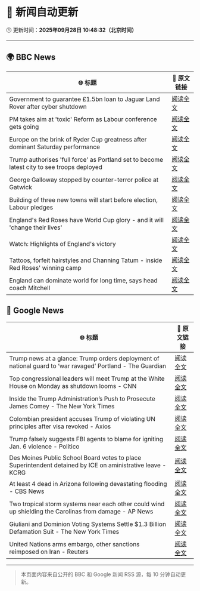 # 🧠 新闻自动更新

🕒 更新时间：**2025年09月28日 10:48:32（北京时间）**

---

## 🌍 BBC News

| 🌐 标题 | 🔗 原文链接 |
|--------|-------------|
| Government to guarantee £1.5bn loan to Jaguar Land Rover after cyber shutdown | [阅读全文](https://www.bbc.com/news/articles/cgl15ykerlro?at_medium=RSS&at_campaign=rss) |
| PM takes aim at 'toxic' Reform as Labour conference gets going | [阅读全文](https://www.bbc.com/news/articles/cn0xzdgyx0do?at_medium=RSS&at_campaign=rss) |
| Europe on the brink of Ryder Cup greatness after dominant Saturday performance | [阅读全文](https://www.bbc.com/sport/golf/articles/ce8621jddj2o?at_medium=RSS&at_campaign=rss) |
| Trump authorises 'full force' as Portland set to become latest city to see troops deployed | [阅读全文](https://www.bbc.com/news/articles/cddmn6ge6e2o?at_medium=RSS&at_campaign=rss) |
| George Galloway stopped by counter-terror police at Gatwick | [阅读全文](https://www.bbc.com/news/articles/c20e4ge36e6o?at_medium=RSS&at_campaign=rss) |
| Building of three new towns will start before election, Labour pledges | [阅读全文](https://www.bbc.com/news/articles/cly1geen679o?at_medium=RSS&at_campaign=rss) |
| England's Red Roses have World Cup glory - and it will 'change their lives' | [阅读全文](https://www.bbc.com/sport/rugby-union/articles/cpq5w24899ro?at_medium=RSS&at_campaign=rss) |
| Watch: Highlights of England's victory | [阅读全文](https://www.bbc.com/sport/rugby-union/videos/c4g7qz5xx5lo?at_medium=RSS&at_campaign=rss) |
| Tattoos, forfeit hairstyles and Channing Tatum - inside Red Roses' winning camp | [阅读全文](https://www.bbc.com/sport/rugby-union/articles/c04q377rwq0o?at_medium=RSS&at_campaign=rss) |
| England can dominate world for long time, says head coach Mitchell | [阅读全文](https://www.bbc.com/sport/rugby-union/articles/cqlzgdxplyyo?at_medium=RSS&at_campaign=rss) |

## 📰 Google News

| 🌐 标题 | 🔗 原文链接 |
|--------|-------------|
| Trump news at a glance: Trump orders deployment of national guard to ‘war ravaged’ Portland - The Guardian | [阅读全文](https://news.google.com/rss/articles/CBMikAFBVV95cUxOMTJKUTNTX1otVW1ndEJPMzNISXU3djdKMmNaUS1GSkNwQ0tNSDlPSmRmMmhFM0NqeVFQTXdBSEQ5eGhXakVpOGRVOElVX3pibHJRcHVNTWVpNU1PVGdyMHlGbnJIRzRNeEIwQzMwSTBZMm5sbWdGeEoweXF5SG9tb3BrQTJuTjZ1V2VaMFhBZFM?oc=5) |
| Top congressional leaders will meet Trump at the White House on Monday as shutdown looms - CNN | [阅读全文](https://news.google.com/rss/articles/CBMikAFBVV95cUxPM2JVS2tvOWJvRklzZXI2dm5DMExhTVJpVW4ySHdycVJpOHdYNmpDX3NrTC10SDFjX2d4OVdjWTZVUUZySmhFb1IzTDE1a3NyeGllaW1UdDBnWllCQWp3eTVuYnZwQ2tWMVdPelZkbkE4QmMtX1NGQlFMaUNNZ0QwZ09HdmJ1REZja2hoTGZSWk4?oc=5) |
| Inside the Trump Administration’s Push to Prosecute James Comey - The New York Times | [阅读全文](https://news.google.com/rss/articles/CBMiigFBVV95cUxPb1k0cHVhbkhsSnFhYVRvUXh6WEVzZWNKSXpGSkxIVmlNc3pNMThpVFc3blNrUGhVazRzb3ptSXBhcnB5LUdONDZIelBWckhIWGQ1UnQ3VHFrQ0s2UkFXSFBnZGlZelZfUk9kcHllalRFLURzLWhwQzRqYkVzNnFvajRrYUtTaGVGRVE?oc=5) |
| Colombian president accuses Trump of violating UN principles after visa revoked - Axios | [阅读全文](https://news.google.com/rss/articles/CBMijAFBVV95cUxNQXlIbUFNLV8xc3FBUVZacjBhcGw4dEVfdzlvTl80R2NiRXhfSXVRZE1sLW1YblIwNHdnMGFwTlY1dXJUeFRkaVVLSnBUWTE3RUs5RkdsYW1VXzNjMHlfM2FlZ0FwTldLWXFYd2gxbFFLby1NQ1NVakM4T3JuUU5PMGJuU3BQSXFQVGJrVw?oc=5) |
| Trump falsely suggests FBI agents to blame for igniting Jan. 6 violence - Politico | [阅读全文](https://news.google.com/rss/articles/CBMieEFVX3lxTE55aUUzVVBFVTlKNkNINGxkZ1FKdFh1eUFPVjRrU3Z4VVdiTjhZXzRER1NoUWxUSFJBU0xpNEg5bUhrX293S2ZyOFN6ZzJyZlFFVkRoa0dBU1Y3RTYyYTNMbUloYVhIWEpfdWlzWklreEtoRUs4Y1FSbw?oc=5) |
| Des Moines Public School Board votes to place Superintendent detained by ICE on aministrative leave - KCRG | [阅读全文](https://news.google.com/rss/articles/CBMi0AFBVV95cUxPYmdqSnNsT1U0aEZNMXZ5MTRCOHFQSXk5Y1FUSTdhN1E0YXNPY3JjemxKYlNuMUF6YktzLVhkNThUSkNkbDVMWENIVmxzVnhMOXRuQm9CQzNzMDl3UGpZNHFjaFVVLW51emNpMS1OZjVmak1fU0dhb190ZHVLazBTQlN1WHdrYTZUc3FCQUJDQUNlUTdNeHZycWhER3lMRnY0eTJPMlF4anZBYkI4OC1kbVlUTTZtZTE5cHAxb2hadkJpLUpaWkd5a0tyMm1RcGRn?oc=5) |
| At least 4 dead in Arizona following devastating flooding - CBS News | [阅读全文](https://news.google.com/rss/articles/CBMigAFBVV95cUxPZVp4WnNjbHBjanZJTm1VQXI5QXpvN01JT0doZW5QZzlvaWxNUm16bHJ4Y1RnX3N0Mko4bHhuVFF1SUpQbVd6X0o0MG9QdHozTDlJUGV0YlVteGcyTjZ0YzZMclJJN0xJcDNZaTlSNHF1VDBYSmxGYnJHMzVFQk1mcdIBhgFBVV95cUxQeDFFay1BeWpFZUo2MVJjMDVGcWhnMWt6V0pIRVZHVlhnQTk0cy1VQ0FMSEM3QmZqOEFVMGdObGNfSjRXUHlRNWZtWmQtNlBxVmcwaEVsX2tONE9OWC1oQVFlaUItQWJpUWpXck5tRDZyUUcwMXNaOEJMOU43OGtLVWVMX1pXQQ?oc=5) |
| Two tropical storm systems near each other could wind up shielding the Carolinas from damage - AP News | [阅读全文](https://news.google.com/rss/articles/CBMisAFBVV95cUxQYmJqRWxua1p6ZEJkb0hsV0ZTT3pDdGNwTUwzLU1lTFBlTW5ONEJXMEZENGRNRGY5dExUN1BHV3haOVljNGJlSHh2TWhJMFhrYlowc1hqZEFZbWpIZ0UtYXJLY1FKMGNJNnhkQUZ1dU9tb2MyRzh4d2lnLUxubHhwV1NHQUFub3NOWDJvVExHSUFEQUxPXzlQV2Z6VFQ2alFFNzhqdkVZYjJ6ekxFQy14WA?oc=5) |
| Giuliani and Dominion Voting Systems Settle $1.3 Billion Defamation Suit - The New York Times | [阅读全文](https://news.google.com/rss/articles/CBMilAFBVV95cUxQWFBlTEJkMXF0dFNVZzRtNUY0bUgwZDhIb0h5eGtQSS1tYlNiMWxkemU1VnBZM0U4ZHRrYTMzanMwTU90emJ0QmRpcTZPVEo4alRzdkNSNjN2b3h1X2tuRUZOdFpEMGpVbjFnazk4ZjVxNnZFaGhBaVM4Wl9mRG0wYldMOXpKdHg2U0RsdFhoWGN3NHVK?oc=5) |
| United Nations arms embargo, other sanctions reimposed on Iran - Reuters | [阅读全文](https://news.google.com/rss/articles/CBMirAFBVV95cUxOTFhVZ2R2eVB1Mkw5b21GWHAtZ0IyRkhOaWNfcTZGZEZFdjVtdnVlWU1CRU45UHZjY3VzNnpkNUQ5ZzRjNThIbzRGQmFoOEVodDE4bkRDeEw5Qkt1LWg0aE5aV1l2dU5EMkpqZDBBeWRVTnVPUzhxMFBoaFFzLTdzYnM1LW80Q0t3RHpQMVBSZUVULVR3YlBqME10UWUxRWZHdUhobUJFWEhQSTNo?oc=5) |

---
> 本页面内容来自公开的 BBC 和 Google 新闻 RSS 源，每 10 分钟自动更新。